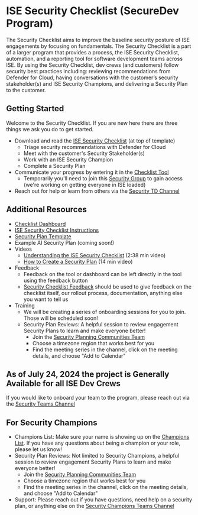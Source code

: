 # ISE Security Checklist (SecureDev Program)

The Security Checklist aims to improve the baseline security posture of ISE engagements by focusing on fundamentals. The Security Checklist is a part of a larger program that provides a process, the ISE Security Checklist, automation, and a reporting tool for software development teams across ISE.
By using the Security Checklist, dev crews (and customers) follow security best practices including: reviewing recommendations from Defender for Cloud, having conversations with the customer’s security stakeholder(s) and ISE Security Champions, and delivering a Security Plan to the customer.

## Getting Started

Welcome to the Security Checklist. If you are new here there are three things we ask you do to get started.

- Download and read the [ISE Security Checklist](https://aka.ms/isesecurityplan) (at top of template)
  - Triage security recommendations with Defender for Cloud
  - Meet with the customer's Security Stakeholder(s)
  - Work with an ISE Security Champion
  - Complete a Security Plan
- Communicate your progress by entering it in the [Checklist Tool](https://aka.ms/ISEChecklist)
  - Temporarily you'll need to join this [Security Group](https://aka.ms/JoinISEChecklist) to gain access (we're working on getting everyone in ISE loaded)
- Reach out for help or learn from others via the [Security TD Channel](https://teams.microsoft.com/l/channel/19%3A25a31a1776e54a60a5f273333818ba86%40thread.skype/Cybersecurity?groupId=df6d233f-a61d-4d69-a68f-8053dffb2427&tenantId=)

## Additional Resources

- [Checklist Dashboard](https://aka.ms/ISEChecklistReport)
- [ISE Security Checklist Instructions](https://github.com/commercial-software-engineering/ISE-Security-Plan/blob/main/ISE%20Security%20Checklist%20Instructions.md)
- [Security Plan Template](https://aka.ms/isesecurityplan)
- Example AI Security Plan (coming soon!)
- Videos
  - [Understanding the ISE Security Checklist](https://microsoft.sharepoint-df.com/teams/SecuritySACommunity/_layouts/15/stream.aspx?id=%2Fteams%2FSecuritySACommunity%2FShared%20Documents%2FWorkstream%20%2D%20SecureDev%2FISE%20Security%20Understanding%20the%20checklist%2010%20min%20final%2Emp4&referrer=StreamWebApp%2EWeb&referrerScenario=AddressBarCopied%2Eview) (2:38 min video)
  - [How to Create a Security Plan](https://microsoft.sharepoint-df.com/:v:/t/SecuritySACommunity/ERzNY5wNw1FLrDtb5Yj2sLYBgjHJMDKMn1WA1YSE561RnA?e=1nHFxw) (14 min video)
- Feedback
  - Feedback on the tool or dashboard can be left directly in the tool using the feedback button
  - [Security Checklist Feedback](https://aka.ms/ISESecDevSurvey) should be used to give feedback on the checklist itself, our rollout process, documentation, anything else you want to tell us
- Training
  - We will be creating a series of onboarding sessions for you to join. Those will be scheduled soon!
  - Security Plan Reviews: A helpful session to review engagement Security Plans to learn and make everyone better!
    - Join the [Security Planning Communities Team](https://teams.microsoft.com/l/team/19%3AwylD32BMIVg7qK6uw0e9M5W6u5HBVjKA3yLzYMZv62k1%40thread.tacv2/conversations?groupId=834c2b54-62f2-494d-ba5d-a8a678ba9840&tenantId=72f988bf-86f1-41af-91ab-2d7cd011db47)
    - Choose a timezone region that works best for you
    - Find the meeting series in the channel, click on the meeting details, and choose "Add to Calendar"

## As of July 24, 2024 the project is Generally Available for all ISE Dev Crews

If you would like to onboard your team to the program, please reach out via the [Security Teams Channel](https://teams.microsoft.com/l/channel/19%3A25a31a1776e54a60a5f273333818ba86%40thread.skype/Cybersecurity?groupId=df6d233f-a61d-4d69-a68f-8053dffb2427&tenantId=72f988bf-86f1-41af-91ab-2d7cd011db47)

## For Security Champions

- Champions List: Make sure your name is showing up on the [Champions List](https://msit.powerbi.com/groups/me/apps/6571da6d-9a8d-4543-8ca3-9926ac53d5a9/reports/ac876bd6-7909-4576-bded-d76fc7c0b874/ReportSectiona8f77710a8bf3b98c7b9?ctid=72f988bf-86f1-41af-91ab-2d7cd011db47&experience=power-bi). If you have any questions about being a champion or your role, please let us know!
- Security Plan Reviews: Not limited to Security Champions, a helpful session to review engagement Security Plans to learn and make everyone better!
  - Join the [Security Planning Communities Team](https://teams.microsoft.com/l/team/19%3AwylD32BMIVg7qK6uw0e9M5W6u5HBVjKA3yLzYMZv62k1%40thread.tacv2/conversations?groupId=834c2b54-62f2-494d-ba5d-a8a678ba9840&tenantId=72f988bf-86f1-41af-91ab-2d7cd011db47)
  - Choose a timezone region that works best for you
  - Find the meeting series in the channel, click on the meeting details, and choose "Add to Calendar"
- Support: Please reach out if you have questions, need help on a security plan, or anything else on the [Security Champions Teams Channel](https://teams.microsoft.com/l/channel/19%3Ace8bb6a83ba0453994ce2ddcc66a1d55%40thread.skype/Champions%20-%20Security?groupId=df6d233f-a61d-4d69-a68f-8053dffb2427&tenantId=72f988bf-86f1-41af-91ab-2d7cd011db47)
